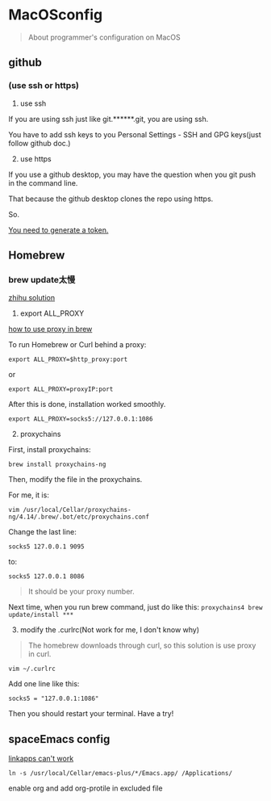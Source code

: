 # MacOSconfig

> About programmer's configuration on MacOS

## github

### (use ssh or https)

1. use ssh

  If you are using ssh just like git.******.git, you are using ssh.

  You have to add ssh keys to you Personal Settings - SSH and GPG keys(just follow github doc.)

2. use https

  If you use a github desktop, you may have the question when you git push in the command line.

  That because the github desktop clones the repo using https.

  So.

  [You need to generate a token.](https://stackoverflow.com/questions/17659206/git-push-results-in-authentication-failed)

## Homebrew

### brew update太慢

  [zhihu solution](https://www.zhihu.com/question/31360766)

  1. export ALL_PROXY

  [how to use proxy in brew](https://stackoverflow.com/questions/37231204/osx-proxy-issue-with-homebrew-install)

  To run Homebrew or Curl behind a proxy:

  `export ALL_PROXY=$http_proxy:port`

  or

  `export ALL_PROXY=proxyIP:port`

  After this is done, installation worked smoothly.

  `export ALL_PROXY=socks5://127.0.0.1:1086`

  2. proxychains

  First, install proxychains:

  `brew install proxychains-ng`

  Then, modify the file in the proxychains.

  For me, it is:

  `vim /usr/local/Cellar/proxychains-ng/4.14/.brew/.bot/etc/proxychains.conf`

  Change the last line:

  `socks5 127.0.0.1 9095`

  to:

  `socks5 127.0.0.1 8086`
  > It should be your proxy number.

  Next time, when you run brew command, just do like this:
  `proxychains4 brew update/install ***`

  3. modify the .curlrc(Not work for me, I don't know why)

  > The homebrew downloads through curl, so this solution is use proxy in curl.

  `vim ~/.curlrc`

  Add one line like this:

  `socks5 = "127.0.0.1:1086"`

  Then you should restart your terminal. Have a try!

## spaceEmacs config

[linkapps can't work](https://github.com/syl20bnr/spacemacs/issues/10578)

`ln -s /usr/local/Cellar/emacs-plus/*/Emacs.app/ /Applications/`

enable org and add org-protile in excluded file
